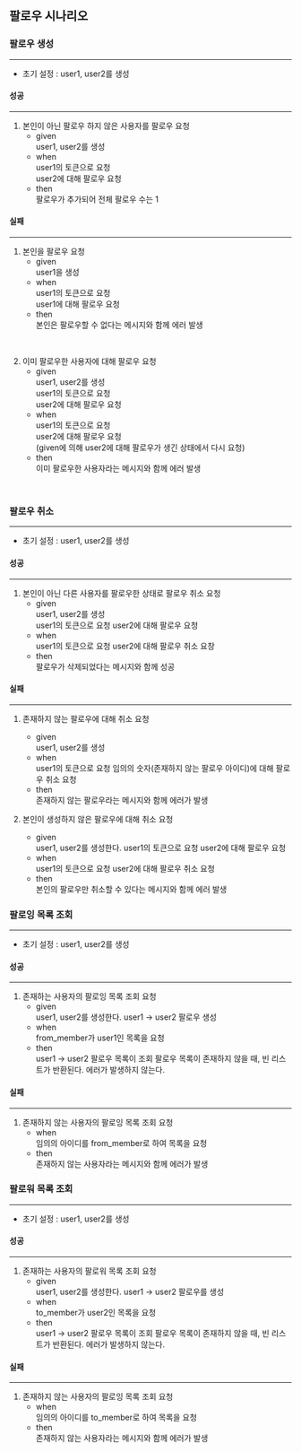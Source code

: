 ## 팔로우 시나리오

### 팔로우 생성
<hr>

* 초기 설정 : user1, user2를 생성

#### 성공
<hr>

1. 본인이 아닌 팔로우 하지 않은 사용자를 팔로우 요청
    * given  
        user1, user2를 생성
    * when    
        user1의 토큰으로 요청  
        user2에 대해 팔로우 요청
    * then  
        팔로우가 추가되어 전체 팔로우 수는 1

#### 실패
<hr>

1. 본인을 팔로우 요청
    * given  
        user1을 생성
    * when  
        user1의 토큰으로 요청  
        user1에 대해 팔로우 요청
    * then  
        본인은 팔로우할 수 없다는 메시지와 함께 에러 발생

<br>

2. 이미 팔로우한 사용자에 대해 팔로우 요청 
    * given  
        user1, user2를 생성  
        user1의 토큰으로 요청  
        user2에 대해 팔로우 요청  
    * when  
        user1의 토큰으로 요청    
        user2에 대해 팔로우 요청  
        (given에 의해 user2에 대해 팔로우가 생긴 상태에서 다시 요청)
    * then  
        이미 팔로우한 사용자라는 메시지와 함께 에러 발생
    

<br>
    
### 팔로우 취소
<hr>

* 초기 설정 : user1, user2를 생성

#### 성공
<hr>

1. 본인이 아닌 다른 사용자를 팔로우한 상태로 팔로우 취소 요청
    * given  
        user1, user2를 생성  
        user1의 토큰으로 요청
        user2에 대해 팔로우 요청
    * when  
        user1의 토큰으로 요청
        user2에 대해 팔로우 취소 요창
    * then  
        팔로우가 삭제되었다는 메시지와 함께 성공
    
#### 실패
<hr>

1. 존재하지 않는 팔로우에 대해 취소 요청
    * given  
        user1, user2를 생성
    * when  
        user1의 토큰으로 요청
        임의의 숫자(존재하지 않는 팔로우 아이디)에 대해 팔로우 취소 요청
    * then  
        존재하지 않는 팔로우라는 메시지와 함께 에러가 발생

2. 본인이 생성하지 않은 팔로우에 대해 취소 요청
    * given  
        user1, user2를 생성한다.
        user1의 토큰으로 요청
        user2에 대해 팔로우 요청
    * when  
        user1의 토큰으로 요청
        user2에 대해 팔로우 취소 요청
    * then  
        본인의 팔로우만 취소할 수 있다는 메시지와 함께 에러 발생

### 팔로잉 목록 조회
<hr>

* 초기 설정 : user1, user2를 생성

#### 성공
<hr>

1. 존재하는 사용자의 팔로잉 목록 조회 요청
    * given  
        user1, user2를 생성한다.
        user1 -> user2 팔로우 생성
    * when    
        from_member가 user1인 목록을 요청
    * then  
        user1 -> user2 팔로우 목록이 조회
        팔로우 목록이 존재하지 않을 때, 빈 리스트가 반환된다. 에러가 발생하지 않는다.

#### 실패
<hr>

1. 존재하지 않는 사용자의 팔로잉 목록 조회 요청
    * when  
        임의의 아이디를 from_member로 하여 목록을 요청
    * then  
        존재하지 않는 사용자라는 메시지와 함께 에러가 발생

### 팔로워 목록 조회
<hr>

* 초기 설정 : user1, user2를 생성

#### 성공
<hr>

1. 존재하는 사용자의 팔로워 목록 조회 요청
    * given  
      user1, user2를 생성한다.
      user1 -> user2 팔로우를 생성
    * when    
      to_member가 user2인 목록을 요청
    * then  
      user1 -> user2 팔로우 목록이 조회
      팔로우 목록이 존재하지 않을 때, 빈 리스트가 반환된다. 에러가 발생하지 않는다.

#### 실패
<hr>

1. 존재하지 않는 사용자의 팔로잉 목록 조회 요청
    * when  
      임의의 아이디를 to_member로 하여 목록을 요청
    * then  
      존재하지 않는 사용자라는 메시지와 함께 에러가 발생

    